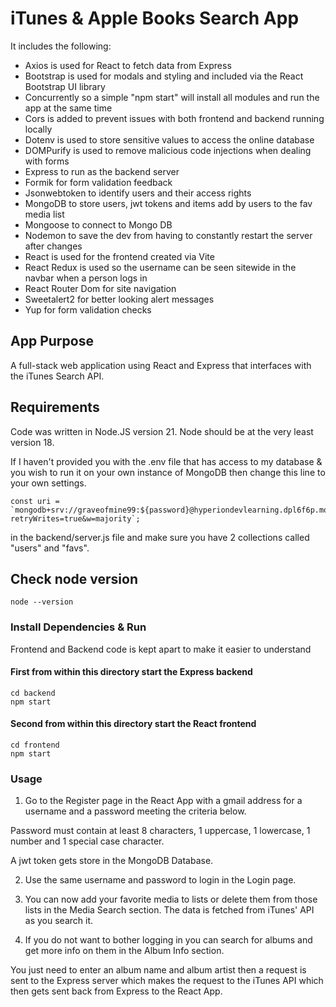 # iTunes & Apple Books Search App

It includes the following:

- Axios is used for React to fetch data from Express
- Bootstrap is used for modals and styling and included via the React Bootstrap UI library
- Concurrently so a simple "npm start" will install all modules and run the app at the same time
- Cors is added to prevent issues with both frontend and backend running locally
- Dotenv is used to store sensitive values to access the online database
- DOMPurify is used to remove malicious code injections when dealing with forms
- Express to run as the backend server
- Formik for form validation feedback
- Jsonwebtoken to identify users and their access rights
- MongoDB to store users, jwt tokens and items add by users to the fav media list
- Mongoose to connect to Mongo DB
- Nodemon to save the dev from having to constantly restart the server after changes
- React is used for the frontend created via Vite
- React Redux is used so the username can be seen sitewide in the navbar when a person logs in
- React Router Dom for site navigation
- Sweetalert2 for better looking alert messages
- Yup for form validation checks


## App Purpose

A full-stack web application using React and Express that interfaces with the iTunes Search API.


## Requirements

Code was written in Node.JS version 21. Node should be at the very least version 18.

If I haven't provided you with the .env file that has access to my database & you wish to run it on your own instance of MongoDB then change this line to your own settings.
```
const uri = `mongodb+srv://graveofmine99:${password}@hyperiondevlearning.dpl6f6p.mongodb.net/?retryWrites=true&w=majority`;
``` 
in the backend/server.js file and make sure you have 2 collections called "users" and "favs".



## Check node version

```
node --version
```

### Install Dependencies & Run

Frontend and Backend code is kept apart to make it easier to understand

#### First from within this directory start the Express backend
```
cd backend
npm start
```

#### Second from within this directory start the React frontend
```
cd frontend
npm start
```

### Usage

1) Go to the Register page in the React App with a gmail address for a username and a password meeting the criteria below.

Password must contain at least 8 characters, 1 uppercase, 1 lowercase, 1 number and 1 special case character.

A jwt token gets store in the MongoDB Database.

2) Use the same username and password to login in the Login page.

3) You can now add your favorite media to lists or delete them from those lists in the Media Search section.
The data is fetched from iTunes' API as you search it.

4) If you do not want to bother logging in you can search for albums and get more info on them in the Album Info section.

You just need to enter an album name and album artist then a request is sent to the Express server which makes the request to the 
iTunes API which then gets sent back from Express to the React App.
